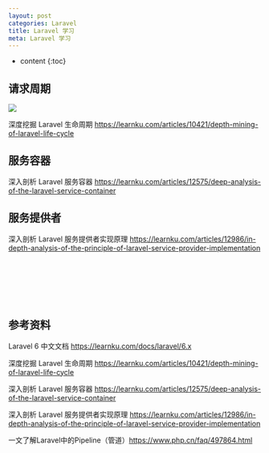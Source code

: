 ```yaml
---
layout: post
categories: Laravel
title: Laravel 学习
meta: Laravel 学习
---
```

* content
{:toc}

## 请求周期 

![]({{site.baseurl}}/images/Laravel/20250512181251.png)

深度挖掘 Laravel 生命周期 <https://learnku.com/articles/10421/depth-mining-of-laravel-life-cycle>




## 服务容器 

深入剖析 Laravel 服务容器 <https://learnku.com/articles/12575/deep-analysis-of-the-laravel-service-container>


## 服务提供者 

深入剖析 Laravel 服务提供者实现原理 <https://learnku.com/articles/12986/in-depth-analysis-of-the-principle-of-laravel-service-provider-implementation>





<br/><br/><br/><br/><br/>
## 参考资料

Laravel 6 中文文档  <https://learnku.com/docs/laravel/6.x>

深度挖掘 Laravel 生命周期 <https://learnku.com/articles/10421/depth-mining-of-laravel-life-cycle>

深入剖析 Laravel 服务容器 <https://learnku.com/articles/12575/deep-analysis-of-the-laravel-service-container>

深入剖析 Laravel 服务提供者实现原理 <https://learnku.com/articles/12986/in-depth-analysis-of-the-principle-of-laravel-service-provider-implementation>

一文了解Laravel中的Pipeline（管道）<https://www.php.cn/faq/497864.html>

